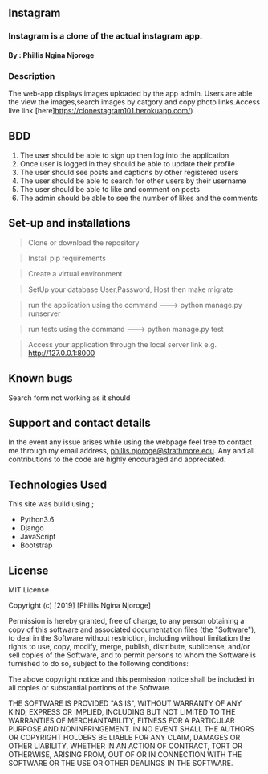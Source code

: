 ## Instagram
### Instagram is a clone of the actual instagram app.
#### By : Phillis Ngina Njoroge

### Description
The web-app displays images uploaded by the app admin. Users are able the view the images,search images by catgory and copy photo links.Access live link [here]https://clonestagram101.herokuapp.com/)

## BDD

1. The user should be able to sign up then log into the application
2. Once user is logged in they should be able to update their profile
3. The user should see posts and captions by other registered users
4. The user should be able to search for other users by their username
5. The user should be able to like and comment on posts
6. The admin should be able to see the number of likes and the comments


## Set-up and installations
> Clone or download the repository

>  Install pip requirements

> Create a virtual environment

> SetUp your database User,Password, Host then make migrate

> run the application using the command ---> python manage.py runserver

> run tests using the command ---> python manage.py test

> Access your application through the local     server link e.g. http://127.0.0.1:8000


## Known bugs
Search form not working as it should

## Support and contact details
In the event any issue arises while using the webpage feel free to contact me through my email address, phillis.njoroge@strathmore.edu. Any and all contributions to the code are highly encouraged and appreciated.

## Technologies Used
This site was build using ;

* Python3.6
* Django
* JavaScript 
* Bootstrap

## License
MIT License

Copyright (c) [2019] [Phillis Ngina Njoroge]

Permission is hereby granted, free of charge, to any person obtaining a copy of this software and associated documentation files (the "Software"), to deal in the Software without restriction, including without limitation the rights to use, copy, modify, merge, publish, distribute, sublicense, and/or sell copies of the Software, and to permit persons to whom the Software is furnished to do so, subject to the following conditions:

The above copyright notice and this permission notice shall be included in all copies or substantial portions of the Software.

THE SOFTWARE IS PROVIDED "AS IS", WITHOUT WARRANTY OF ANY KIND, EXPRESS OR IMPLIED, INCLUDING BUT NOT LIMITED TO THE WARRANTIES OF MERCHANTABILITY, FITNESS FOR A PARTICULAR PURPOSE AND NONINFRINGEMENT. IN NO EVENT SHALL THE AUTHORS OR COPYRIGHT HOLDERS BE LIABLE FOR ANY CLAIM, DAMAGES OR OTHER LIABILITY, WHETHER IN AN ACTION OF CONTRACT, TORT OR OTHERWISE, ARISING FROM, OUT OF OR IN CONNECTION WITH THE SOFTWARE OR THE USE OR OTHER DEALINGS IN THE SOFTWARE.